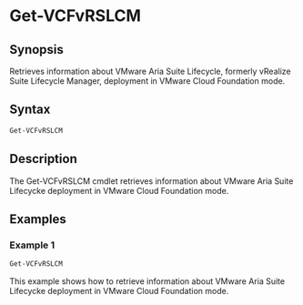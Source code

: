 # Get-VCFvRSLCM

## Synopsis

Retrieves information about VMware Aria Suite Lifecycle, formerly vRealize Suite Lifecycle Manager, deployment in VMware Cloud Foundation mode.

## Syntax

```powershell
Get-VCFvRSLCM
```

## Description

The Get-VCFvRSLCM cmdlet retrieves information about VMware Aria Suite Lifecycke deployment in VMware Cloud Foundation mode.

## Examples

### Example 1

```powershell
Get-VCFvRSLCM
```

This example shows how to retrieve information about VMware Aria Suite Lifecycke deployment in VMware Cloud Foundation mode.
